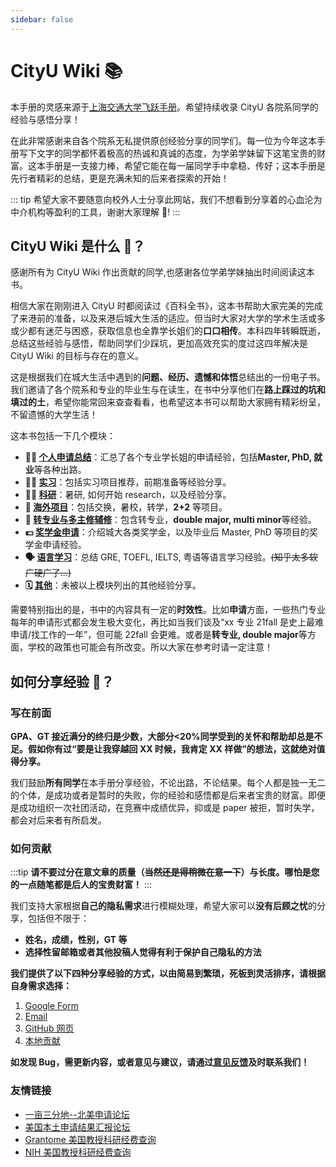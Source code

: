 ```yaml
---
sidebar: false
---
```


# CityU Wiki :books:

本手册的灵感来源于[上海交通大学飞跃手册](https://survivesjtu.github.io/SJTU-Application/#/)。希望持续收录 CityU 各院系同学的经验与感悟分享！

在此非常感谢来自各个院系无私提供原创经验分享的同学们。每一位为今年这本手册写下文字的同学都怀着极高的热诚和真诚的态度，为学弟学妹留下这笔宝贵的财富。这本手册是一支接力棒，希望它能在每一届同学手中拿稳、传好；这本手册是先行者精彩的总结，更是充满未知的后来者探索的开始！

::: tip
希望大家不要随意向校外人士分享此网站，我们不想看到分享着的心血沦为中介机构等盈利的工具，谢谢大家理解 :pray:!
:::

## CityU Wiki 是什么 :monocle_face:？

感谢所有为 CityU Wiki 作出贡献的同学,也感谢各位学弟学妹抽出时间阅读这本书。

相信大家在刚刚进入 CityU 时都阅读过《百科全书》，这本书帮助大家完美的完成了来港前的准备，以及来港后城大生活的适应。但当时大家对大学的学术生活或多或少都有迷茫与困惑，获取信息也全靠学长姐们的**口口相传**。本科四年转瞬既逝，总结这些经验与感悟，帮助同学们少踩坑，更加高效充实的度过这四年解决是 CityU Wiki 的目标与存在的意义。

这是根据我们在城大生活中遇到的**问题、经历、遗憾和体悟**总结出的一份电子书。我们邀请了各个院系和专业的毕业生与在读生，在书中分享他们在**路上踩过的坑和填过的土**，希望你能常回来查查看看，也希望这本书可以帮助大家拥有精彩纷呈，不留遗憾的大学生活！

这本书包括一下几个模块：

- **:man_student: [个人申请总结](/grad-application/college-of-engineering/README.md)**：汇总了各个专业学长姐的申请经验，包括**Master, PhD, 就业**等各种出路。
- **:man_health_worker: [实习](/internship/it/README.md)**：包括实习项目推荐，前期准备等经验分享。
- **:scientist: [科研](/research/on-campus/README.md)**：暑研, 如何开始 research，以及经验分享。
- **:ocean: [海外项目](/oversea/two-plus-two/README.md)**：包括交换，暑校，转学，**2+2** 等项目。
- **:notebook: [转专业与多主修辅修](/major-minor/change-major/README.md)**：包含转专业，**double major, multi minor**等经验。
- **:dollar: [奖学金申请](/scholarship/on-campus/README.md)**：介绍城大各类奖学金，以及毕业后 Master, PhD 等项目的奖学金申请经验。
- **:speaking_head: [语言学习](/language/gre/README.md)**：总结 GRE, TOEFL, IELTS, 粤语等语言学习经验。~~(知乎太多软广硬广了...)~~
- **:spiral_calendar: [其他](/others/README.md)**：未被以上模块列出的其他经验分享。

需要特别指出的是，书中的内容具有一定的**时效性**。比如**申请**方面，一些热门专业每年的申请形式都会发生极大变化，再比如当我们谈及“xx 专业 21fall 是史上最难申请/找工作的一年”，但可能 22fall 会更难。或者是**转专业, double major**等方面，学校的政策也可能会有所改变。所以大家在参考时请一定注意！

## 如何分享经验 :raised_back_of_hand:？

### 写在前面

**GPA、GT 接近满分的终归是少数，大部分<20%同学受到的关怀和帮助却总是不足。假如你有过“要是让我穿越回 XX 时候，我肯定 XX 样做”的想法，这就绝对值得分享。**

我们鼓励**所有同学**在本手册分享经验，不论出路，不论结果。每个人都是独一无二的个体，是成功或者是暂时的失败，你的经验和感悟都是后来者宝贵的财富。即便是成功组织一次社团活动，在竞赛中成绩优异，抑或是 paper 被拒，暂时失学，都会对后来者有所启发。

### 如何贡献

:::tip
**请不要过分在意文章的质量（~~当然还是得稍微在意一下~~）与长度。哪怕是您的一点随笔都是后人的宝贵财富！**
:::

我们支持大家根据**自己的隐私需求**进行模糊处理，希望大家可以**没有后顾之忧**的分享，包括但不限于：

- **姓名，成绩，性别，GT 等**
- **选择性留邮箱或者其他投稿人觉得有利于保护自己隐私的方法**

**我们提供了以下四种分享经验的方式，以由简易到繁琐，死板到灵活排序，请根据自身需求选择：**

1. [Google Form](https://forms.gle/6KzthXnnAgh3Ckx98)
2. [Email](/contributing.md#使用-email)
3. [GitHub 网页](/contributing.md#使用-github-网站进行贡献)
4. [本地贡献](/contributing.md#本地贡献)

**如发现 Bug，需更新内容，或者意见与建议，请通过[意见反馈](./feedback.md)及时联系我们！**

### 友情链接

- [一亩三分地--北美申请论坛](http://www.1point3acres.com/)
- [美国本土申请结果汇报论坛](https://www.thegradcafe.com/)
- [Grantome 美国教授科研经费查询](https://grantome.com/search)
- [NIH 美国教授科研经费查询](https://report.nih.gov/)
